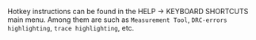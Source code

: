 Hotkey instructions can be found in the HELP -> KEYBOARD SHORTCUTS main menu. Among them are such as `Measurement Tool`, `DRC-errors highlighting`, `trace highlighting`, etc.
